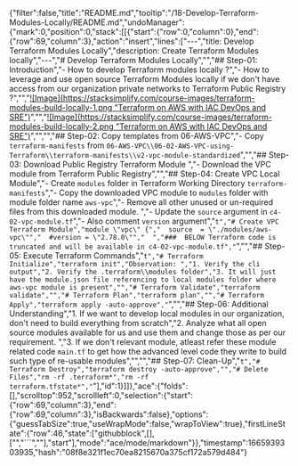 {"filter":false,"title":"README.md","tooltip":"/18-Develop-Terraform-Modules-Locally/README.md","undoManager":{"mark":0,"position":0,"stack":[[{"start":{"row":0,"column":0},"end":{"row":69,"column":3},"action":"insert","lines":["---","title: Develop Terraform Modules Locally","description: Create Terraform Modules locally","---","# Develop Terraform Modules Locally","","## Step-01: Introduction","- How to develop Terraform modules locally ?","- How to leverage and use open source Terraform Modules locally if we don't have access from our organization private networks to Terraform Public Registry ?","","[![Image](https://stacksimplify.com/course-images/terraform-modules-build-locally-1.png \"Terraform on AWS with IAC DevOps and SRE\")](https://stacksimplify.com/course-images/terraform-modules-build-locally-1.png)","","[![Image](https://stacksimplify.com/course-images/terraform-modules-build-locally-2.png \"Terraform on AWS with IAC DevOps and SRE\")](https://stacksimplify.com/course-images/terraform-modules-build-locally-2.png)","","","## Step-02: Copy templates from  06-AWS-VPC","- Copy `terraform-manifests` from `06-AWS-VPC\\06-02-AWS-VPC-using-Terraform\\terraform-manifests\\v2-vpc-module-standardized`","","## Step-03: Download Public Registry Terraform Module ","- Download the VPC module from Terraform Public Registry","","## Step-04: Create VPC Local Module","- Create `modules` folder in Terraform Working Directory `terraform-manifests`","- Copy the downloaded VPC module to `modules` folder with module folder name `aws-vpc`","- Remove all other unused or un-required files from this downloaded module. ","- Update the `source` argument in `c4-02-vpc-module.tf`","- Also comment `version` argument","```t","# Create VPC Terraform Module","module \"vpc\" {","  source  = \"./modules/aws-vpc\"","  #version = \"2.78.0\"","  ","###  BELOW Terraform code is truncated and will be available in c4-02-vpc-module.tf","```","","## Step-05: Execute Terraform Commands","```t","# Terraform Initialize","terraform init","Observation: ","1. Verify the cli output","2. Verify the .terraform\\modules folder","3. It will just have the module.json file referencing to local modules folder where aws-vpc module is present","","# Terraform Validate","terraform validate","","# Terraform Plan","terraform plan","","# Terraform Apply","terraform apply -auto-approve","```","","## Step-06: Additional Understanding","1. If we want to develop local modules in our organization, don't need to build everything from scratch","2. Analyze what all open source modules available for us and use them and change those as per our requirement. ","3. If we don't relevant module, atleast refer these module related code `main.tf` to get how the advanced level code they write to build such type of re-usable modules","","","## Step-07: Clean-Up","```t","# Terraform Destroy","terraform destroy -auto-approve","","# Delete Files","rm -rf .terraform*","rm -rf terraform.tfstate*","```"],"id":1}]]},"ace":{"folds":[],"scrolltop":952,"scrollleft":0,"selection":{"start":{"row":69,"column":3},"end":{"row":69,"column":3},"isBackwards":false},"options":{"guessTabSize":true,"useWrapMode":false,"wrapToView":true},"firstLineState":{"row":46,"state":["githubblock",[],["","```",""],"start"],"mode":"ace/mode/markdown"}},"timestamp":1665939303935,"hash":"08f8e321f1ec70ea8215670a375cf172a579d484"}
